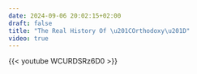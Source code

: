 ```yaml
---
date: 2024-09-06 20:02:15+02:00
draft: false
title: "The Real History Of \u201COrthodoxy\u201D"
video: true
---
```



{{< youtube WCURDSRz6D0 >}}
